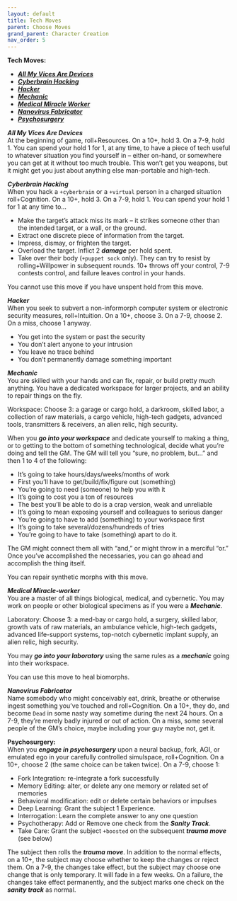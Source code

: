 ```yaml
---
layout: default
title: Tech Moves
parent: Choose Moves
grand_parent: Character Creation
nav_order: 5
---
```


**Tech Moves:**

- **_[All My Vices Are Devices](https://eclipse-phase-apocalypse.obsidianportal.com/wikis/moves#Vices)_**
- **_[Cyberbrain Hacking](https://eclipse-phase-apocalypse.obsidianportal.com/wikis/moves#Cyberbrain)_**
- **_[Hacker](https://eclipse-phase-apocalypse.obsidianportal.com/wikis/moves#Hacker)_**
- **_[Mechanic](https://eclipse-phase-apocalypse.obsidianportal.com/wikis/moves#Mechanic)_**
- **_[Medical Miracle Worker](https://eclipse-phase-apocalypse.obsidianportal.com/wikis/moves#Medical)_**
- **_[Nanovirus Fabricator](https://eclipse-phase-apocalypse.obsidianportal.com/wikis/moves#Nanovirus)_**
- **_[Psychosurgery](https://eclipse-phase-apocalypse.obsidianportal.com/wikis/moves#Psychosurgery)_**

**_All My Vices Are Devices_**  
At the beginning of game, roll+Resources. On a 10+, hold 3. On a 7-9, hold 1. You can spend your hold 1 for 1, at any time, to have a piece of tech useful to whatever situation you find yourself in – either on-hand, or somewhere you can get at it without too much trouble. This won’t get you weapons, but it might get you just about anything else man-portable and high-tech.

**_Cyberbrain Hacking_**  
When you hack a `+cyberbrain` or a `+virtual` person in a charged situation roll+Cognition. On a 10+, hold 3. On a 7-9, hold 1. You can spend your hold 1 for 1 at any time to…

- Make the target’s attack miss its mark – it strikes someone other than the intended target, or a wall, or the ground.
- Extract one discrete piece of information from the target.
- Impress, dismay, or frighten the target.
- Overload the target. Inflict 2 **_damage_** per hold spent.
- Take over their body (`+puppet sock` only). They can try to resist by rolling+Willpower in subsequent rounds. 10+ throws off your control, 7-9 contests control, and failure leaves control in your hands.

You cannot use this move if you have unspent hold from this move.

**_Hacker_**  
When you seek to subvert a non-informorph computer system or electronic security measures, roll+Intuition. On a 10+, choose 3. On a 7-9, choose 2. On a miss, choose 1 anyway.

- You get into the system or past the security
- You don’t alert anyone to your intrusion
- You leave no trace behind
- You don’t permanently damage something important

**_Mechanic_**  
You are skilled with your hands and can fix, repair, or build pretty much anything. You have a dedicated workspace for larger projects, and an ability to repair things on the fly.

Workspace: Choose 3: a garage or cargo hold, a darkroom, skilled labor, a collection of raw materials, a cargo vehicle, high-tech gadgets, advanced tools, transmitters & receivers, an alien relic, high security.

When you **_go into your workspace_** and dedicate yourself to making a thing, or to getting to the bottom of something technological, decide what you’re doing and tell the GM. The GM will tell you “sure, no problem, but…” and then 1 to 4 of the following:

- It’s going to take hours/days/weeks/months of work
- First you’ll have to get/build/fix/figure out (something)
- You’re going to need (someone) to help you with it
- It’s going to cost you a ton of resources
- The best you’ll be able to do is a crap version, weak and unreliable
- It’s going to mean exposing yourself and colleagues to serious danger
- You’re going to have to add (something) to your workspace first
- It’s going to take several/dozens/hundreds of tries
- You’re going to have to take (something) apart to do it.

The GM might connect them all with “and,” or might throw in a merciful “or.” Once you’ve accomplished the necessaries, you can go ahead and accomplish the thing itself.

You can repair synthetic morphs with this move.

**_Medical Miracle-worker_**  
You are a master of all things biological, medical, and cybernetic. You may work on people or other biological specimens as if you were a **_Mechanic_**.

Laboratory: Choose 3: a med-bay or cargo hold, a surgery, skilled labor, growth vats of raw materials, an ambulance vehicle, high-tech gadgets, advanced life-support systems, top-notch cybernetic implant supply, an alien relic, high security.

You may **_go into your laboratory_** using the same rules as a **_mechanic_** going into their workspace.

You can use this move to heal biomorphs.

**_Nanovirus Fabricator_**  
Name somebody who might conceivably eat, drink, breathe or otherwise ingest something you’ve touched and roll+Cognition. On a 10+, they do, and become `Dead` in some nasty way sometime during the next 24 hours. On a 7-9, they’re merely badly injured or out of action. On a miss, some several people of the GM’s choice, maybe including your guy maybe not, get it.

**Psychosurgery:**  
When you **_engage in psychosurgery_** upon a neural backup, fork, AGI, or emulated ego in your carefully controlled simulspace, roll+Cognition. On a 10+, choose 2 (the same choice can be taken twice). On a 7-9, choose 1:

- Fork Integration: re-integrate a fork successfully
- Memory Editing: alter, or delete any one memory or related set of memories
- Behavioral modification: edit or delete certain behaviors or impulses
- Deep Learning: Grant the subject 1 Experience.
- Interrogation: Learn the complete answer to any one question
- Psychotherapy: Add or Remove one check from the **_Sanity Track_**.
- Take Care: Grant the subject `+boosted` on the subsequent **_trauma move_** (see below)

The subject then rolls the **_trauma move_**. In addition to the normal effects, on a 10+, the subject may choose whether to keep the changes or reject them. On a 7-9, the changes take effect, but the subject may choose one change that is only temporary. It will fade in a few weeks. On a failure, the changes take effect permanently, and the subject marks one check on the **_sanity track_** as normal.
